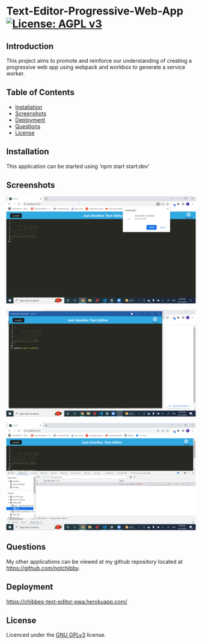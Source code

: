 # Text-Editor-Progressive-Web-App [![License: AGPL v3](https://img.shields.io/badge/License-AGPL_v3-blue.svg)](https://www.gnu.org/licenses/agpl-3.0)

## Introduction
This project aims to promote and reinforce our understanding of creating a progressive web app using webpack and workbox to generate a service worker. 

## Table of Contents

- [Installation](#installation)
- [Screenshots](#screenshots)
- [Deployment](#deployment)
- [Questions](#questions)
- [License](#license)


## Installation
This application can be started using 'npm start start:dev'



## Screenshots
![screenshot-of-app-startup](https://github.com/Notchibby/Text-Editor-Progressive-Web-App/blob/main/assets/images/pwa-startup.png)

![screenshot-of-installed-app](https://github.com/Notchibby/Text-Editor-Progressive-Web-App/blob/main/assets/images/installed-pwa.png)

![screenshot-of-app-database](https://github.com/Notchibby/Text-Editor-Progressive-Web-App/blob/main/assets/images/pwa-database.png)



## Questions

My other applications can be viewed at my github repository located at https://github.com/notchibby.

## Deployment
https://chibbes-text-editor-pwa.herokuapp.com/

## License
Licenced under the [GNU GPLv3](https://www.gnu.org/licenses/agpl-3.0) license.
